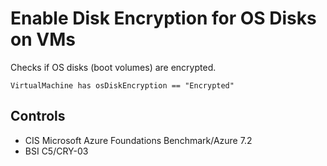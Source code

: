 # Enable Disk Encryption for OS Disks on VMs

Checks if OS disks (boot volumes) are encrypted.

```ccl
VirtualMachine has osDiskEncryption == "Encrypted"
```

## Controls

* CIS Microsoft Azure Foundations Benchmark/Azure 7.2
* BSI C5/CRY-03